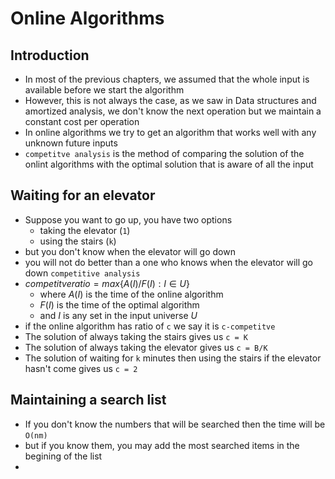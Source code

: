 # Online Algorithms

## Introduction

- In most of the previous chapters, we assumed that the whole input is available before we start the algorithm
- However, this is not always the case, as we saw in Data structures and amortized analysis, we don't know the next operation but we maintain a constant cost per operation
- In online algorithms we try to get an algorithm that works well with any unknown future inputs
- `competitve analysis` is the method of comparing the solution of the onlint algorithms with the optimal solution that is aware of all the input

## Waiting for an elevator

- Suppose you want to go up, you have two options
  - taking the elevator (`1`)
  - using the stairs (`k`)
- but you don't know when the elevator will go down
- you will not do better than a one who knows when the elevator will go down `competitive analysis`
- $competitve ratio = max\{A(I)/F(I): I \in U\}$
  - where $A(I)$ is the time of the online algorithm
  - $F(I)$ is the time of the optimal algorithm
  - and $I$ is any set in the input universe $U$
- if the online algorithm has ratio of `c` we say it is `c-competitve`
- The solution of always taking the stairs gives us `c = K`
- The solution of always taking the elevator gives us `c = B/K`
- The solution of waiting for `k` minutes then using the stairs if the elevator hasn't come gives us `c = 2`

## Maintaining a search list

- If you don't know the numbers that will be searched then the time will be `O(nm)`
- but if you know them, you may add the most searched items in the begining of the list
-
 